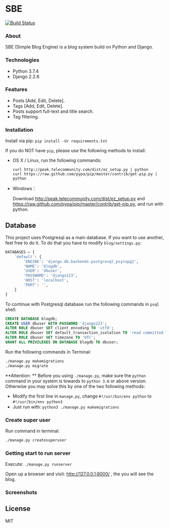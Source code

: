 # SBE

[![Build Status](https://travis-ci.org/joemccann/dillinger.svg?branch=master)](https://travis-ci.org/joemccann/dillinger)

### About

SBE (Simple Blog Engine) is a blog system build on Python and Django.

### Technologies

- Python 3.7.4
- Django 2.2.6

### Features

- Posts [Add, Edit, Delete].
- Tags [Add, Edit, Delete].
- Posts support full-text and title search.
- Tag filtering.

### Installation

Install via pip: `pip install -Ur requirements.txt`

If you do NOT have `pip`, please use the following methods to install:
- OS X / Linux, run the following commands: 

    ```
    curl http://peak.telecommunity.com/dist/ez_setup.py | python
    curl https://raw.github.com/pypa/pip/master/contrib/get-pip.py | python
    ```

- Windows：

    Download http://peak.telecommunity.com/dist/ez_setup.py and https://raw.github.com/pypa/pip/master/contrib/get-pip.py, and run with python. 

## Database

This project uses Postgresql as a main database. If you want to use another, feel free to do it. To do that you have to modify `blog/settings.py`:
```python
DATABASES = {
    'default': {
        'ENGINE': 'django.db.backends.postgresql_psycopg2',
        'NAME': 'blogdb',
        'USER': 'dbuser',
        'PASSWORD': 'django123',
        'HOST': 'localhost',
        'PORT': '',
    }
}
```

To continue with Postgresql database run the following commands in `psql` shell:
```sql
CREATE DATABASE blogdb;
CREATE USER dbuser WITH PASSWORD 'django123';
ALTER ROLE dbuser SET client_encoding TO 'utf8';
ALTER ROLE dbuser SET default_transaction_isolation TO 'read committed';
ALTER ROLE dbuser SET timezone TO 'UTC';
GRANT ALL PRIVILEGES ON DATABASE blogdb TO dbuser;
```

Run the following commands in Terminal:
```bash
./manage.py makemigrations
./manage.py migrate
```

**Attention: ** Before you using `./manage.py`, make sure the `python` command in your system is towards to `python 3.6` or above version. Otherwise you may solve this by one of the two following methods:
- Modify the first line in `manage.py`, change `#!/usr/bin/env python` to `#!/usr/bin/env python3`
- Just run with: `python3 ./manage.py makemigrations`

### Create super user

Run command in terminal:
```bash
./manage.py createsuperuser
```

### Getting start to run server
Execute: `./manage.py runserver`

Open up a browser and visit: http://127.0.0.1:8000/ , the you will see the blog.

### Screenshots

License
----

MIT

